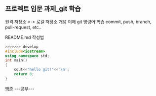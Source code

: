 ## 프로젝트 입문 과제_git 학습 

원격 저장소 <->  로컬 저장소 개념 이해
git 명령어 학습
commit, push, branch, pull-request, etc..

README.md 작성법
~~~c++
>>>>>>> develop
#include<iostream>
using namespace std;
int main()
{
	cout<<"hello git!"<<'\n';
	return 0;
} 
~~~

[백준](https://www.acmicpc.net/user/back4740)
---공부---

